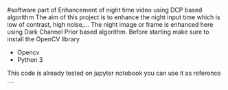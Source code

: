#software part of Enhancement of night time video using DCP based algorithm
The aim of this project is to enhance the night input time which is low of contrast, high noise,...
The night image or frame is enhanced here using Dark Channel Prior based algorithm. Before starting make sure to install the 
OpenCV library 

- Opencv
- Python 3

This code is already tested on jupyter notebook you can use it as reference ....
